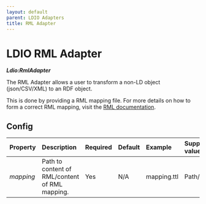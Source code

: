 ```yaml
---
layout: default
parent: LDIO Adapters
title: RML Adapter
---
```


# LDIO RML Adapter

***Ldio:RmlAdapter***

The RML Adapter allows a user to transform a non-LD object (json/CSV/XML) to an RDF object.

This is done by providing a RML mapping file. For more details on how to form a correct RML mapping, visit
the [RML documentation].

## Config


| Property  | Description                                    | Required | Default | Example     | Supported values |
|:----------|:-----------------------------------------------|:---------|:--------|:------------|:-----------------|
| _mapping_ | Path to content of RML/content of RML mapping. | Yes      | N/A     | mapping.ttl | Path/String      |

[RML documentation]: https://rml.io/specs/rml/